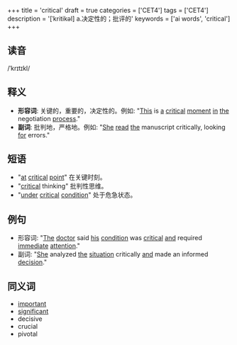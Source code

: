 +++
title = 'critical'
draft = true
categories = ['CET4']
tags = ['CET4']
description = '[ˈkritikəl] a.决定性的；批评的'
keywords = ['ai words', 'critical']
+++

## 读音
/ˈkrɪtɪkl/

## 释义
- **形容词**: 关键的，重要的，决定性的。例如: "[This](/zh/post/this/) is [a](/zh/post/a/) [critical](/zh/post/critical/) [moment](/zh/post/moment/) [in](/zh/post/in/) [the](/zh/post/the/) negotiation [process](/zh/post/process/)."
- **副词**: 批判地，严格地。例如: "[She](/zh/post/she/) [read](/zh/post/read/) [the](/zh/post/the/) manuscript critically, looking [for](/zh/post/for/) errors."

## 短语
- "[at](/zh/post/at/) [critical](/zh/post/critical/) [point](/zh/post/point/)" 在关键时刻。
- "[critical](/zh/post/critical/) thinking" 批判性思维。
- "[under](/zh/post/under/) [critical](/zh/post/critical/) [condition](/zh/post/condition/)" 处于危急状态。

## 例句
- 形容词: "[The](/zh/post/the/) [doctor](/zh/post/doctor/) said [his](/zh/post/his/) [condition](/zh/post/condition/) was [critical](/zh/post/critical/) [and](/zh/post/and/) required [immediate](/zh/post/immediate/) [attention](/zh/post/attention/)."
- 副词: "[She](/zh/post/she/) analyzed [the](/zh/post/the/) [situation](/zh/post/situation/) critically [and](/zh/post/and/) made an informed [decision](/zh/post/decision/)."

## 同义词
- [important](/zh/post/important/)
- [significant](/zh/post/significant/)
- decisive
- crucial
- pivotal
